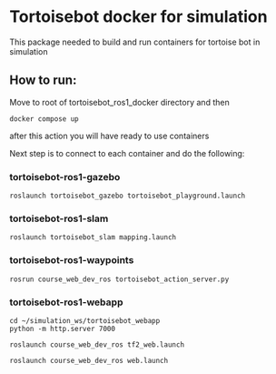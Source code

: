 
# Tortoisebot docker for simulation

This package needed to build and run containers for tortoise bot in simulation

## How to run:

Move to root of tortoisebot_ros1_docker directory and then

```
docker compose up
```

after this action you will have ready to use containers

Next step is to connect to each container and do the following:

### tortoisebot-ros1-gazebo

```
roslaunch tortoisebot_gazebo tortoisebot_playground.launch
```

### tortoisebot-ros1-slam

```
roslaunch tortoisebot_slam mapping.launch
```

### tortoisebot-ros1-waypoints

```
rosrun course_web_dev_ros tortoisebot_action_server.py
```

### tortoisebot-ros1-webapp

```
cd ~/simulation_ws/tortoisebot_webapp
python -m http.server 7000
```

```
roslaunch course_web_dev_ros tf2_web.launch
```

```
roslaunch course_web_dev_ros web.launch
```